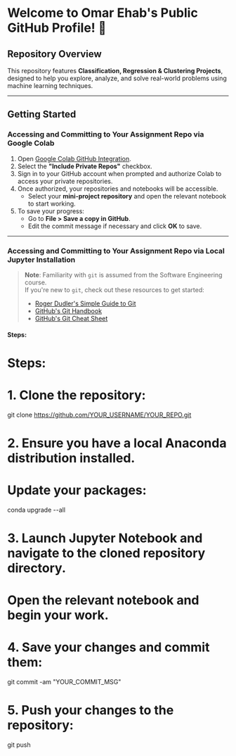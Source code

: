 # Welcome to Omar Ehab's Public GitHub Profile! 🎉

## Repository Overview  
This repository features **Classification, Regression & Clustering Projects**, designed to help you explore, analyze, and solve real-world problems using machine learning techniques.

---

## Getting Started  

### Accessing and Committing to Your Assignment Repo via Google Colab  

1. Open [Google Colab GitHub Integration](https://colab.research.google.com/github).
2. Select the **"Include Private Repos"** checkbox.
3. Sign in to your GitHub account when prompted and authorize Colab to access your private repositories.
4. Once authorized, your repositories and notebooks will be accessible.  
   - Select your **mini-project repository** and open the relevant notebook to start working.
5. To save your progress:  
   - Go to **File > Save a copy in GitHub**.  
   - Edit the commit message if necessary and click **OK** to save.

---

### Accessing and Committing to Your Assignment Repo via Local Jupyter Installation  

> **Note**: Familiarity with `git` is assumed from the Software Engineering course.  
> If you're new to `git`, check out these resources to get started:  
> - [Roger Dudler's Simple Guide to Git](https://rogerdudler.github.io/git-guide/)  
> - [GitHub's Git Handbook](https://guides.github.com/introduction/git-handbook/)  
> - [GitHub's Git Cheat Sheet](https://education.github.com/git-cheat-sheet-education.pdf)  

#### Steps:  
# Steps:

# 1. Clone the repository:
git clone https://github.com/YOUR_USERNAME/YOUR_REPO.git

# 2. Ensure you have a local Anaconda distribution installed.
# Update your packages:
conda upgrade --all

# 3. Launch Jupyter Notebook and navigate to the cloned repository directory.
# Open the relevant notebook and begin your work.

# 4. Save your changes and commit them:
git commit -am "YOUR_COMMIT_MSG"

# 5. Push your changes to the repository:
git push
